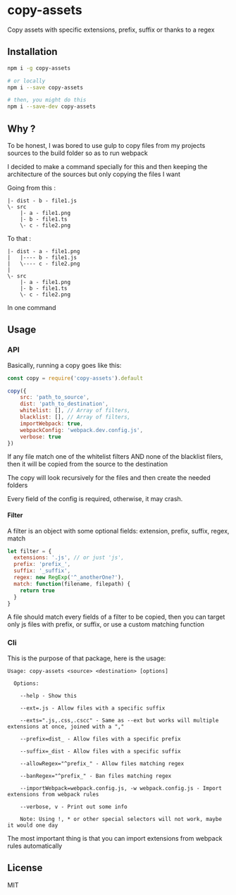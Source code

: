 # copy-assets

Copy assets with specific extensions, prefix, suffix or thanks to a regex

## Installation

```bash
npm i -g copy-assets

# or locally
npm i --save copy-assets

# then, you might do this
npm i --save-dev copy-assets
```

## Why ?

To be honest, I was bored to use gulp to copy files from my projects sources to the build folder so as to run webpack

I decided to make a command specially for this and then keeping the architecture of the sources but only copying the files I want

Going from this :

```text
|- dist - b - file1.js
\- src
    |- a - file1.png
    |- b - file1.ts
    \- c - file2.png
```

To that :

```text
|- dist - a - file1.png
|   |---- b - file1.js
|   \---- c - file2.png
|
\- src
    |- a - file1.png
    |- b - file1.ts
    \- c - file2.png
```

In one command

## Usage

### API

Basically, running a copy goes like this:

```js
const copy = require('copy-assets').default

copy({
    src: 'path_to_source',
    dist: 'path_to_destination',
    whitelist: [], // Array of filters,
    blacklist: [], // Array of filters,
    importWebpack: true,
    webpackConfig: 'webpack.dev.config.js',
    verbose: true
})
```

If any file match one of the whitelist filters AND none of the blacklist filers, then it will be copied from the source to the destination

The copy will look recursively for the files and then create the needed folders

Every field of the config is required, otherwise, it may crash.

#### Filter

A filter is an object with some optional fields: extension, prefix, suffix, regex, match

```js
let filter = {
  extensions: '.js', // or just 'js',
  prefix: 'prefix_',
  suffix: '_suffix',
  regex: new RegExp('^_anotherOne?'),
  match: function(filename, filepath) {
    return true
  }
}
```

A file should match every fields of a filter to be copied, then you can target only js files with prefix, or suffix, or use a custom matching function

### Cli

This is the purpose of that package, here is the usage:

```text
Usage: copy-assets <source> <destination> [options]

  Options:

    --help - Show this

    --ext=.js - Allow files with a specific suffix

    --exts=".js,.css,.cscc" - Same as --ext but works will multiple extensions at once, joined with a ","

    --prefix=dist_ - Allow files with a specific prefix

    --suffix=_dist - Allow files with a specific suffix

    --allowRegex="^prefix_" - Allow files matching regex

    --banRegex="^prefix_" - Ban files matching regex

    --importWebpack=webpack.config.js, -w webpack.config.js - Import extensions from webpack rules

    --verbose, v - Print out some info

    Note: Using !, * or other special selectors will not work, maybe it would one day

```

The most important thing is that you can import extensions from webpack rules automatically

## License

MIT
